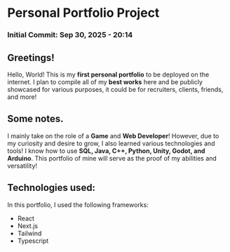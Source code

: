 # Personal Portfolio Project
### Initial Commit: Sep 30, 2025 - 20:14

## Greetings!
Hello, World! This is my **first personal portfolio** to be deployed on the internet. I plan to compile all of my **best works** here and be publicly showcased for various purposes, it could be for recruiters, clients, friends, and more!


## Some notes.
I mainly take on the role of a **Game** and **Web Developer**! However, due to my curiosity and desire to grow, I also learned various technologies and tools! I know how to use **SQL, Java, C++, Python, Unity, Godot, and Arduino**. This portfolio of mine will serve as the proof of my abilities and versatility!


## Technologies used:
In this portfolio, I used the following frameworks:
- React
- Next.js
- Tailwind
- Typescript
